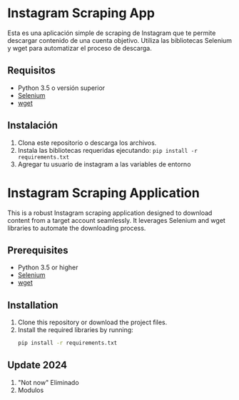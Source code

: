 # Instagram Scraping App
Esta es una aplicación simple de scraping de Instagram que te permite descargar
contenido de una cuenta objetivo. Utiliza las bibliotecas Selenium y wget para
automatizar el proceso de descarga.

## Requisitos
- Python 3.5 o versión superior
- [Selenium](https://selenium-python.readthedocs.io/)
- [wget](https://pypi.org/project/wget/)

## Instalación
1. Clona este repositorio o descarga los archivos.
2. Instala las bibliotecas requeridas ejecutando: `pip install -r requirements.txt`
3. Agregar tu usuario de instagram a las variables de entorno

# Instagram Scraping Application
This is a robust Instagram scraping application designed to download content
from a target account seamlessly. It leverages Selenium and wget libraries to
automate the downloading process.

## Prerequisites
- Python 3.5 or higher
- [Selenium](https://selenium-python.readthedocs.io/)
- [wget](https://pypi.org/project/wget/)

## Installation

1. Clone this repository or download the project files.
2. Install the required libraries by running:
   ```bash
   pip install -r requirements.txt

## Update 2024
1. "Not now" Eliminado
2. Modulos
